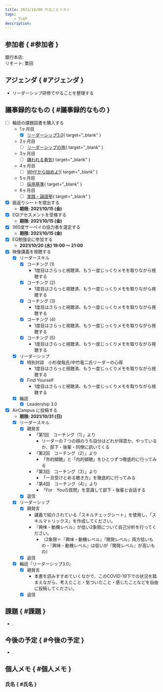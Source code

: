 ```yaml
---
title: 2021/10/09 やることリスト
tags:
    - TLAP
description: 
---
```


## 参加者 { #参加者 }

銀行本店:  
リモート: 繁田  

## アジェンダ { #アジェンダ }

* リーダーシップ研修でやることを整理する

## 議事録的なもの { #議事録的なもの }

* [ ] 輪読の課題図書を購入する
    * 1ヶ月目
        * [x] [リーダーシップ3.0](https://www.amazon.co.jp/dp/4396113064/){ target="_blank" }
    * 2ヶ月目
        * [ ] [リーダーシップの旅](https://www.amazon.co.jp/dp/433403389X/){ target="_blank" }
    * 3ヶ月目
        * [ ] [嫌われる勇気](https://www.amazon.co.jp/dp/4478025819/){ target="_blank" }
    * 4ヶ月目
        * [ ] [WHYから始めよ!](https://www.amazon.co.jp/dp/4532317673/){ target="_blank" }
    * 5ヶ月目
        * [ ] [採用基準](https://www.amazon.co.jp/dp/4478023417/){ target="_blank" }
    * 6ヶ月目
        * [ ] [実践・論語塾](https://www.amazon.co.jp/dp/4591159949/){ target="_blank" }
* [x] 振返りシートを提出する
    * **期限: 2021/10/15 (金)**
* [x] EQIアセスメントを受検する
    * **期限: 2021/10/15 (金)**
* [x] 360度サーベイの協力者を選定する
    * **期限: 2021/10/15 (金)**
* [x] EQ勉強会に参加する
    * **2021/10/20 (水) 19:00 ～ 21:00**
* [x] 映像講義を視聴する
    * [x] リーダースキル
        * [x] コーチング (1)
            * 1度目はさらっと視聴済、もう一度じっくりメモを取りながら視聴する
        * [x] コーチング (2)
            * 1度目はさらっと視聴済、もう一度じっくりメモを取りながら視聴する
        * [x] コーチング (3)
            * 1度目はさらっと視聴済、もう一度じっくりメモを取りながら視聴する
        * [x] コーチング (4)
            * 1度目はさらっと視聴済、もう一度じっくりメモを取りながら視聴する
        * [x] コーチング (5)
            * 1度目はさらっと視聴済、もう一度じっくりメモを取りながら視聴する
    * [x] リーダーシップ
        * [x] 特別対談　小杉俊哉氏/中竹竜二氏リーダーの心得
            * 1度目はさらっと視聴済、もう一度じっくりメモを取りながら視聴する
        * [x] Find Yourself
            * 1度目はさらっと視聴済、もう一度じっくりメモを取りながら視聴する
    * [x] 輪読
        * [x] Leadership 3.0
* [x] AirCampus に投稿する
    * **期限: 2021/10/31 (日)**
    * [x] リーダースキル
        * [x] 親発言
            * 「第1回　コーチング（1）」より
                * リーダーの７つの顔のうち自分はどれが得意か、やっているか、部下・後輩・同僚に訊いてくる
            * 「第2回　コーチング（2）」より
                * 「外的傾聴」と「内的傾聴」をひとつずつ徹底的に行ってみる
            * 「第3回　コーチング（3）」より
                * 「一旦受けとめる聴き方」を徹底的に行ってみる
            * 「第4回　コーチング（4）」より
                * 「For　Youの質問」を意識して部下・後輩と会話する
        * [x] 返信
    * [x] リーダーシップ
        * [x] 親発言
            * 講義で紹介されている「スキルチェックシート」を使用し、「スキルマトリックス」を作成してください。
            * 『興味・動機レベル』が低い2象限について自己分析を行ってください。
                * （2象限＝『興味・動機レベル』『開発レベル』両方低いもの・『興味・動機レベル』は低いが『開発レベル』が高いもの）
        * [x] 返信
    * [x] 輪読『リーダーシップ3.0』
        * [x] 親発言
            * 本書を読みすすめていくなかで、このCOVID-19下での状況を踏まえながら、考えたこと・気づいたこと・感じたことなどを自由に投稿してください。
        * [x] 返信

## 課題 { #課題 }

* .

## 今後の予定 { #今後の予定 }

* .

## 個人メモ { #個人メモ }

### 氏名 { #氏名 }
